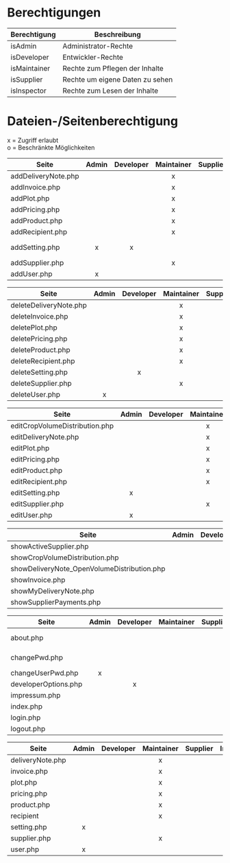 # Berechtigungen
| Berechtigung | Beschreibung |
| --- | --- |
| isAdmin | Administrator-Rechte |
| isDeveloper | Entwickler-Rechte |
| isMaintainer | Rechte zum Pflegen der Inhalte |
| isSupplier | Rechte um eigene Daten zu sehen |
| isInspector | Rechte zum Lesen der Inhalte |

# Dateien-/Seitenberechtigung
x = Zugriff erlaubt  
o = Beschränkte Möglichkeiten

| Seite | Admin | Developer | Maintainer | Supplier | Inspector | Bemerkung |
| --- | :-: | :-: | :-: | :-: | :-: | --- |
| addDeliveryNote.php | | | x | | | |
| addInvoice.php | | | x | | | |
| addPlot.php | | | x | | | |
| addPricing.php | | | x | | | |
| addProduct.php | | | x | | | |
| addRecipient.php | | | x | | | |
| addSetting.php | x | x | | | | Beide notwendig |
| addSupplier.php | | | x | | | |
| addUser.php | x | | | | | |

| Seite | Admin | Developer | Maintainer | Supplier | Inspector | Bemerkung |
| --- | :-: | :-: | :-: | :-: | :-: | --- |
| deleteDeliveryNote.php | | | x | | | |
| deleteInvoice.php | | | x | | | |
| deletePlot.php | | | x | | | |
| deletePricing.php | | | x | | | |
| deleteProduct.php | | | x | | | |
| deleteRecipient.php | | | x | | | |
| deleteSetting.php | | x | | | | |
| deleteSupplier.php | | | x | | | |
| deleteUser.php | x | | | | | |

| Seite | Admin | Developer | Maintainer | Supplier | Inspector | Bemerkung |
| --- | :-: | :-: | :-: | :-: | :-: | --- |
| editCropVolumeDistribution.php | | | x | | | |
| editDeliveryNote.php | | | x | | | |
| editPlot.php | | | x | | | |
| editPricing.php | | | x | | | |
| editProduct.php | | | x | | | |
| editRecipient.php | | | x | | | |
| editSetting.php | x | | | | | |
| editSupplier.php | | | x | | | |
| editUser.php | x | | | | | |

| Seite | Admin | Developer | Maintainer | Supplier | Inspector | Bemerkung |
| --- | :-: | :-: | :-: | :-: | :-: | --- |
| showActiveSupplier.php | | | x | | x | |
| showCropVolumeDistribution.php | | | x | | x | |
| showDeliveryNote_OpenVolumeDistribution.php | | | x | | | |
| showInvoice.php | | | x | | x | |
| showMyDeliveryNote.php | | | | x | | |
| showSupplierPayments.php | | | x | | x | |

| Seite | Admin | Developer | Maintainer | Supplier | Inspector | Bemerkung |
| --- | :-: | :-: | :-: | :-: | :-: | --- |
| about.php | | | | | | Jeder angemeldete |
| changePwd.php | | | | | | Jeder angemeldete |
| changeUserPwd.php | x | | | | | |
| developerOptions.php | | x | | | | |
| impressum.php | | | | | | Jeder |
| index.php | | | | | | Jeder |
| login.php | | | | | | Jeder |
| logout.php | | | | | | Jeder |

| Seite | Admin | Developer | Maintainer | Supplier | Inspector | Bemerkung |
| --- | :-: | :-: | :-: | :-: | :-: | --- |
| deliveryNote.php | | | x | | o | |
| invoice.php | | | x | | o | |
| plot.php | | | x | | o | |
| pricing.php | | | x | | o | |
| product.php | | | x | | o | |
| recipient | | | x | | o | |
| setting.php | x | | | | | |
| supplier.php | | | x | | o | |
| user.php | x | | | | | |